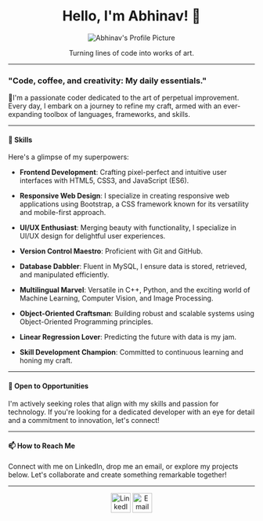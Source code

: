 <div align="center">
  <h1>Hello, I'm Abhinav! 👋</h1>
  <img src="https://your-image-url-here.com" alt="Abhinav's Profile Picture">
  <p>Turning lines of code into works of art.</p>
</div>

---

### "Code, coffee, and creativity: My daily essentials."



🚀I'm a passionate coder dedicated to the art of perpetual improvement. Every day, I embark on a journey to refine my craft, armed with an ever-expanding toolbox of languages, frameworks, and skills.

---

#### 🚀 Skills

Here's a glimpse of my superpowers:

- **Frontend Development**: Crafting pixel-perfect and intuitive user interfaces with HTML5, CSS3, and JavaScript (ES6).
  
- **Responsive Web Design**: I specialize in creating responsive web applications using Bootstrap, a CSS framework known for its versatility and mobile-first approach. 

- **UI/UX Enthusiast**: Merging beauty with functionality, I specialize in UI/UX design for delightful user experiences.

- **Version Control Maestro**: Proficient with Git and GitHub.

- **Database Dabbler**: Fluent in MySQL, I ensure data is stored, retrieved, and manipulated efficiently.

- **Multilingual Marvel**: Versatile in C++, Python, and the exciting world of Machine Learning, Computer Vision, and Image Processing.

- **Object-Oriented Craftsman**: Building robust and scalable systems using Object-Oriented Programming principles.

- **Linear Regression Lover**: Predicting the future with data is my jam.

- **Skill Development Champion**: Committed to continuous learning and honing my craft.

---

#### 💼 Open to Opportunities

I'm actively seeking roles that align with my skills and passion for technology. If you're looking for a dedicated developer with an eye for detail and a commitment to innovation, let's connect!

---

#### 📫 How to Reach Me

Connect with me on LinkedIn, drop me an email, or explore my projects below. Let's collaborate and create something remarkable together!

---

<div align="center">
  <a href="https://www.linkedin.com/in/geekabhinav11" target="_blank"><img src="https://github.com/geekyabhinav11/geekyabhinav11/blob/main/linkedin.png" alt="LinkedIn" width="40" height="40"></a>
  <a href="mailto:youremail@example.com"><img src="https://github.com/geekyabhinav11/geekyabhinav11/blob/main/mail.png" alt="Email" width="40" height="40"></a>
</div>

